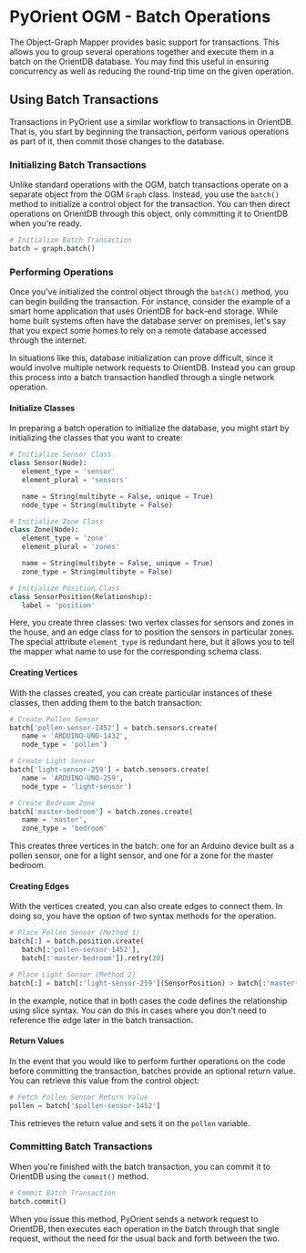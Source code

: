 # PyOrient OGM - Batch Operations

The Object-Graph Mapper provides basic support for transactions.  This allows you to group several operations together and execute them in a batch on the OrientDB database.  You may find this useful in ensuring concurrency as well as reducing the round-trip time on the given operation.

## Using Batch Transactions

Transactions in PyOrient use a similar workflow to transactions in OrientDB.  That is, you start by beginning the transaction, perform various operations as part of it, then commit those changes to the database.


### Initializing Batch Transactions

Unlike standard operations with the OGM, batch transactions operate on a separate object from the OGM `Graph` class.  Instead, you use the `batch()` method to initialize a control object for the transaction.  You can then direct operations on OrientDB through this object, only committing it to OrientDB when you're ready.

```py
# Initialize Batch Transaction
batch = graph.batch()
```

### Performing Operations

Once you've initialized the control object through the `batch()` method, you can begin building the transaction.  For instance, consider the example of a smart home application that uses OrientDB for back-end storage.  While home built systems often have the database server on premises, let's say that you expect some homes to rely on a remote database accessed through the internet.

In situations like this, database initialization can prove difficult, since it would involve multiple network requests to OrientDB.  Instead you can group this process into a batch transaction handled through a single network operation.


#### Initialize Classes

In preparing a batch operation to initialize the database, you might start by initializing the classes that you want to create:

```py
# Initialize Sensor Class
class Sensor(Node):
   element_type = 'sensor'
   element_plural = 'sensors'

   name = String(multibyte = False, unique = True)
   node_type = String(multibyte = False)

# Initialize Zone Class
class Zone(Node):
   element_type = 'zone'
   element_plural = 'zones'

   name = String(multibyte = False, unique = True)
   zone_type = String(multibyte = False)

# Initialize Position Class
class SensorPosition(Relationship):
   label = 'position'
```

Here, you create three classes: two vertex classes for sensors and zones in the house, and an edge class for to position the sensors in particular zones.  The special attribute `element_type` is redundant here, but it allows you to tell the mapper what name to use for the corresponding schema class.


#### Creating Vertices

With the classes created, you can create particular instances of these classes, then adding them to the batch transaction:

```py
# Create Pollen Sensor
batch['pollen-sensor-1452'] = batch.sensors.create(
   name = 'ARDUINO-UNO-1432', 
   node_type = 'pollen')

# Create Light Sensor
batch['light-sensor-259'] = batch.sensors.create(
   name = 'ARDUINO-UNO-259',
   node_type = 'light-sensor')

# Create Bedroom Zone
batch['master-bedroom'] = batch.zones.create(
   name = 'master',
   zone_type = 'bedroom'
```

This creates three vertices in the batch: one for an Arduino device built as a pollen sensor, one for a light sensor,  and one for a zone for the master bedroom.  

#### Creating Edges

With the vertices created, you can also create edges to connect them.  In doing so, you have the option of two syntax methods for the operation.

```py
# Place Pollen Sensor (Method 1)
batch[:] = batch.position.create(
   batch[:'pollen-sensor-1452'],
   batch[:'master-bedroom']).retry(20)

# Place Light Sensor (Method 2)
batch[:] = batch[:'light-sensor-259'](SensorPosition) > batch[:'master-bedroom']
```

In the example, notice that in both cases the code defines the relationship using slice syntax.  You can do this in cases where you don't need to reference the edge later in the batch transaction.


#### Return Values

In the event that you would like to perform further operations on the code before committing the transaction, batches provide an optional return value.  You can retrieve this value from the control object:

```py
# Fetch Pollen Sensor Return Value
pollen = batch['$pollen-sensor-1452']
```

This retrieves the return value and sets it on the `pollen` variable.


### Committing Batch Transactions

When you're finished with the batch transaction, you can commit it to OrientDB using the `commit()` method.

```py
# Cmmmit Batch Transaction
batch.commit()
```

When you issue this method, PyOrient sends a network request to OrientDB, then executes each operation in the batch through that single request, without the need for the usual back and forth between the two.
